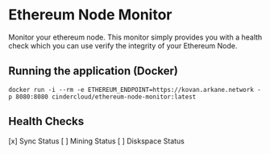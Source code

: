 # Ethereum Node Monitor

Monitor your ethereum node. This monitor simply provides you with a health check which you can use verify the integrity of your Ethereum Node.

## Running the application (Docker)

```
docker run -i --rm -e ETHEREUM_ENDPOINT=https://kovan.arkane.network -p 8080:8080 cindercloud/ethereum-node-monitor:latest
```

## Health Checks

[x] Sync Status
[ ] Mining Status
[ ] Diskspace Status